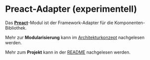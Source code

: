 # Preact-Adapter (experimentell)

Das [**Preact**](https://preactjs.com)-Modul ist der Framework-Adapter für die Komponenten-Bibliothek.

Mehr zur **Modularisierung** kann im [Architekturkonzept](https://github.com/public-ui/kolibri/blob/main/docs/ARCHITECTURE.md) nachgelesen werden.

Mehr zum **Projekt** kann in der [README](https://github.com/public-ui/kolibri/#readme) nachgelesen werden.
